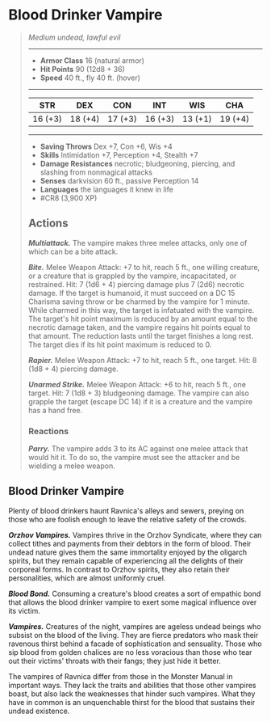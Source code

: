 # Blood Drinker Vampire
>*Medium undead, lawful evil*
>___
>- **Armor Class** 16 (natural armor)
>- **Hit Points** 90 (12d8 + 36)
>- **Speed** 40 ft., fly 40 ft. (hover)
>___
>|STR|DEX|CON|INT|WIS|CHA|
>|:---:|:---:|:---:|:---:|:---:|:---:|
>|16 (+3)|18 (+4)|17 (+3)|16 (+3)|13 (+1)|19 (+4)|
>___
>- **Saving Throws** Dex +7, Con +6, Wis +4
>- **Skills** Intimidation +7, Perception +4, Stealth +7
>- **Damage Resistances** necrotic; bludgeoning, piercing, and slashing from nonmagical attacks
>- **Senses** darkvision 60 ft., passive Perception 14
>- **Languages** the languages it knew in life
>- #CR8 (3,900 XP)
>## Actions
>***Multiattack.*** The vampire makes three melee attacks, only one of which can be a bite attack.  
>
>***Bite.*** Melee Weapon Attack: +7 to hit, reach 5 ft., one willing creature, or a creature that is grappled by the vampire, incapacitated, or restrained. Hit: 7 (1d6 + 4) piercing damage plus 7 (2d6) necrotic damage. If the target is humanoid, it must succeed on a DC 15 Charisma saving throw or be charmed by the vampire for 1 minute. While charmed in this way, the target is infatuated with the vampire. The target's hit point maximum is reduced by an amount equal to the necrotic damage taken, and the vampire regains hit points equal to that amount. The reduction lasts until the target finishes a long rest. The target dies if its hit point maximum is reduced to 0.  
>
>***Rapier.*** Melee Weapon Attack: +7 to hit, reach 5 ft., one target. Hit: 8 (1d8 + 4) piercing damage.  
>
>***Unarmed Strike.*** Melee Weapon Attack: +6 to hit, reach 5 ft., one target. Hit: 7 (1d8 + 3) bludgeoning damage. The vampire can also grapple the target (escape DC 14) if it is a creature and the vampire has a hand free.  
>
>### Reactions
>***Parry.*** The vampire adds 3 to its AC against one melee attack that would hit it. To do so, the vampire must see the attacker and be wielding a melee weapon.

## Blood Drinker Vampire

Plenty of blood drinkers haunt Ravnica's alleys and sewers, preying on those who are foolish enough to leave the relative safety of the crowds.

***Orzhov Vampires.*** Vampires thrive in the Orzhov Syndicate, where they can collect tithes and payments from their debtors in the form of blood. Their undead nature gives them the same immortality enjoyed by the oligarch spirits, but they remain capable of experiencing all the delights of their corporeal forms. In contrast to Orzhov spirits, they also retain their personalities, which are almost uniformly cruel.

***Blood Bond.*** Consuming a creature's blood creates a sort of empathic bond that allows the blood drinker vampire to exert some magical influence over its victim.

***Vampires.*** Creatures of the night, vampires are ageless undead beings who subsist on the blood of the living. They are fierce predators who mask their ravenous thirst behind a facade of sophistication and sensuality. Those who sip blood from golden chalices are no less voracious than those who tear out their victims' throats with their fangs; they just hide it better.

The vampires of Ravnica differ from those in the Monster Manual in important ways. They lack the traits and abilities that those other vampires boast, but also lack the weaknesses that hinder such vampires. What they have in common is an unquenchable thirst for the blood that sustains their undead existence.